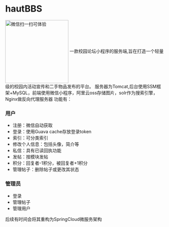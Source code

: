 # hautBBS
<img src="https://github.com/coldcoder126/git_images/blob/master/hautBBS.JPG" width="200" height="200" alt="微信扫一扫可体验" align=center>
一款校园论坛小程序的服务端,旨在打造一个轻量级的校园内活动宣传和二手物品发布的平台。  
服务器为Tomcat,后台使用SSM框架+MySQL，前端使用微信小程序，阿里云oss存储图片，solr作为搜索引擎，Nginx做反向代理服务器  
功能有： 

### 用户
- 注册：微信自动获取  
- 登录：使用Guava cache存放登录token  
- 索引：可分类索引  
- 修改个人信息：包括头像，简介等  
- 私信：具有已读回执功能  
- 发帖：按模块发帖  
- 积分：回复者-1积分，被回复者+1积分   
- 管理帖子：删除帖子或更改其状态  

### 管理员
- 登录
- 管理帖子
- 管理用户

后续有时间会将其重构为SpringCloud微服务架构
